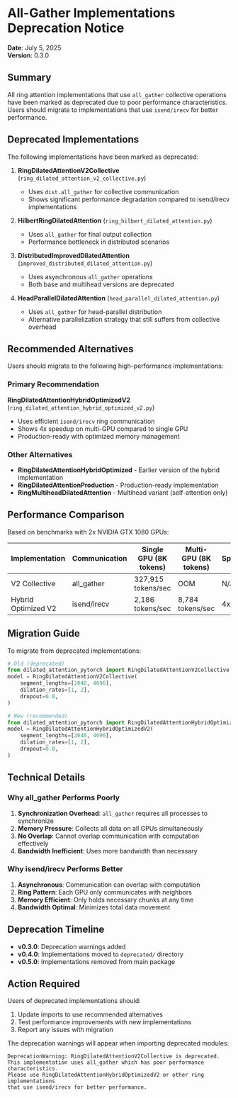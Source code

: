 # All-Gather Implementations Deprecation Notice

**Date**: July 5, 2025  
**Version**: 0.3.0

## Summary

All ring attention implementations that use `all_gather` collective operations have been marked as deprecated due to poor performance characteristics. Users should migrate to implementations that use `isend/irecv` for better performance.

## Deprecated Implementations

The following implementations have been marked as deprecated:

1. **RingDilatedAttentionV2Collective** (`ring_dilated_attention_v2_collective.py`)
   - Uses `dist.all_gather` for collective communication
   - Shows significant performance degradation compared to isend/irecv implementations

2. **HilbertRingDilatedAttention** (`ring_hilbert_dilated_attention.py`)
   - Uses `all_gather` for final output collection
   - Performance bottleneck in distributed scenarios

3. **DistributedImprovedDilatedAttention** (`improved_distributed_dilated_attention.py`)
   - Uses asynchronous `all_gather` operations
   - Both base and multihead versions are deprecated

4. **HeadParallelDilatedAttention** (`head_parallel_dilated_attention.py`)
   - Uses `all_gather` for head-parallel distribution
   - Alternative parallelization strategy that still suffers from collective overhead

## Recommended Alternatives

Users should migrate to the following high-performance implementations:

### Primary Recommendation
**RingDilatedAttentionHybridOptimizedV2** (`ring_dilated_attention_hybrid_optimized_v2.py`)
- Uses efficient `isend/irecv` ring communication
- Shows 4x speedup on multi-GPU compared to single GPU
- Production-ready with optimized memory management

### Other Alternatives
- **RingDilatedAttentionHybridOptimized** - Earlier version of the hybrid implementation
- **RingDilatedAttentionProduction** - Production-ready implementation
- **RingMultiheadDilatedAttention** - Multihead variant (self-attention only)

## Performance Comparison

Based on benchmarks with 2x NVIDIA GTX 1080 GPUs:

| Implementation | Communication | Single GPU (8K tokens) | Multi-GPU (8K tokens) | Speedup |
|----------------|---------------|----------------------|---------------------|---------|
| V2 Collective | all_gather | 327,915 tokens/sec | OOM | N/A |
| Hybrid Optimized V2 | isend/irecv | 2,186 tokens/sec | 8,784 tokens/sec | 4x |

## Migration Guide

To migrate from deprecated implementations:

```python
# Old (deprecated)
from dilated_attention_pytorch import RingDilatedAttentionV2Collective
model = RingDilatedAttentionV2Collective(
    segment_lengths=[2048, 4096],
    dilation_rates=[1, 2],
    dropout=0.0,
)

# New (recommended)
from dilated_attention_pytorch import RingDilatedAttentionHybridOptimizedV2
model = RingDilatedAttentionHybridOptimizedV2(
    segment_lengths=[2048, 4096],
    dilation_rates=[1, 2],
    dropout=0.0,
)
```

## Technical Details

### Why all_gather Performs Poorly

1. **Synchronization Overhead**: `all_gather` requires all processes to synchronize
2. **Memory Pressure**: Collects all data on all GPUs simultaneously
3. **No Overlap**: Cannot overlap communication with computation effectively
4. **Bandwidth Inefficient**: Uses more bandwidth than necessary

### Why isend/irecv Performs Better

1. **Asynchronous**: Communication can overlap with computation
2. **Ring Pattern**: Each GPU only communicates with neighbors
3. **Memory Efficient**: Only holds necessary chunks at any time
4. **Bandwidth Optimal**: Minimizes total data movement

## Deprecation Timeline

- **v0.3.0**: Deprecation warnings added
- **v0.4.0**: Implementations moved to `deprecated/` directory
- **v0.5.0**: Implementations removed from main package

## Action Required

Users of deprecated implementations should:
1. Update imports to use recommended alternatives
2. Test performance improvements with new implementations
3. Report any issues with migration

The deprecation warnings will appear when importing deprecated modules:
```
DeprecationWarning: RingDilatedAttentionV2Collective is deprecated. 
This implementation uses all_gather which has poor performance characteristics. 
Please use RingDilatedAttentionHybridOptimizedV2 or other ring implementations 
that use isend/irecv for better performance.
```